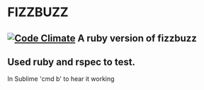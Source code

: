FIZZBUZZ
========
[![Code Climate](https://codeclimate.com/github/danjocutler/fizzbuzz/badges/gpa.svg)](https://codeclimate.com/github/danjocutler/fizzbuzz)
A ruby version of fizzbuzz
--------------------------
Used ruby and rspec to test.
--------
In Sublime 'cmd  b' to hear it working